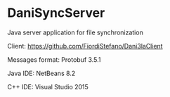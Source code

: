 # DaniSyncServer
Java server application for file synchronization

Client: https://github.com/FiordiStefano/Dani3laClient

Messages format: Protobuf 3.5.1

Java IDE: NetBeans 8.2

C++ IDE: Visual Studio 2015
